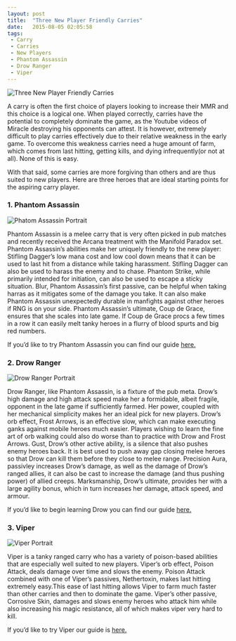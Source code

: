 ```yaml
---
layout: post
title:  "Three New Player Friendly Carries"
date:   2015-08-05 02:05:58
tags:
 - Carry
 - Carries
 - New Players
 - Phantom Assassin
 - Drow Ranger
 - Viper
---
```


![Three New Player Friendly Carries](http://dotahook.github.io/assets/articleImages/threeCariesListing.jpg)

A carry is often the first choice of players looking to increase their MMR and this choice is a logical one. When played correctly, carries have the potential to completely dominate the game, as the Youtube videos of Miracle destroying his opponents can attest. It is however, extremely difficult to play carries effectively due to their relative weakness in the early game. To overcome this weakness carries need a huge amount of farm, which comes from last hitting, getting kills, and dying infrequently(or not at all). None of this is easy.

With that said, some carries are more forgiving than others and are thus suited to new players. Here are three heroes that are ideal starting points for the aspiring carry player.

### 1. Phantom Assassin

![Phatom Assassin Portrait](https://dotahook.com/assets/heroPortraits/phantom_assassin_full.png)

Phantom Assassin is  a melee carry that is very often picked in pub matches and recently received the Arcana treatment with the Manifold Paradox set. Phantom Assassin’s abilities make her uniquely friendly to the new player: Stifling Dagger’s low mana cost and low cool down means that it can be used to last hit from a distance while taking harassment. Stifling Dagger can also be used to harass the enemy and to chase. Phantom Strike, while primarily intended for initiation, can also be used to escape a sticky situation. Blur, Phantom Assassin’s first passive, can be helpful when taking harras as it mitigates some of the damage you take. It can also make Phantom Assassin unexpectedly durable in manfights against other heroes if RNG is on your side. Phantom Assassin’s ultimate, Coup de Grace, ensures that she scales into late game. If Coup de Grace procs a few times in a row it can easily melt tanky heroes in a flurry of blood spurts and big red numbers.

If you’d like to try Phantom Assassin you can find our guide [here.](https://dotahook.com/guides?hero=phantomAssassin)

### 2. Drow Ranger

![Drow Ranger Portrait](https://dotahook.com/assets/heroPortraits/drow_ranger_full.png)

Drow Ranger, like Phantom Assassin, is a fixture of the pub meta. Drow’s high damage and high attack speed make her a formidable, albeit fragile, opponent in the late game if sufficiently farmed. Her power, coupled with her mechanical simplicity makes her an ideal pick for new players. Drow’s orb effect, Frost Arrows, is an effective slow, which can make executing ganks against mobile heroes much easier. Players wishing to learn the fine art of orb walking could also do worse than to practice with Drow and Frost Arrows. Gust, Drow’s other active ability, is a silence that also pushes enemy heroes back. It is best used to push away gap closing melee heroes so that Drow can kill them before they close to melee range. Precision Aura, passivley increases Drow’s damage, as well as the damage of Drow’s ranged allies, it can also be cast to increase the damage (and thus pushing power) of allied creeps. Marksmanship, Drow’s ultimate, provides her with a large agility bonus, which in turn increases her damage, attack speed, and armour.

If you’d like to begin learning Drow you can find our guide [here.](https://dotahook.com/guides?hero=drowRanger)

### 3. Viper

![Viper Portrait](https://dotahook.com/assets/heroPortraits/viper_full.png)

Viper is a tanky ranged carry who has a variety of poison-based abilities that are especially well suited to new players. Viper’s orb effect, Poison Attack, deals damage over time and slows the enemy. Poison Attack combined with one of Viper’s passives, Nethertoxin, makes last hitting extremely easy.This ease of last hitting allows Viper to farm much faster than other carries and then to dominate the game. Viper’s other passive, Corrosive Skin, damages and slows enemy heroes who attack him while also increasing his magic resistance, all of which makes viper very hard to kill.

If you’d like to try Viper our guide is [here.](https://dotahook.com/guides?hero=viper)
